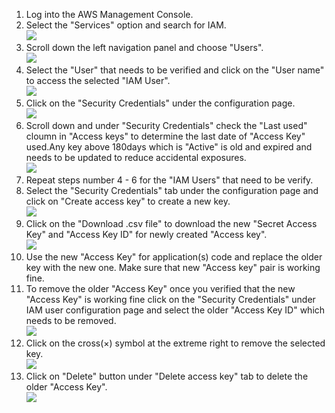 1. Log into the AWS Management Console.
2. Select the "Services" option and search for IAM. </br> <img src="/resources/aws/iam/access-keys-rotated/step2.png"/>
3. Scroll down the left navigation panel and choose "Users". </br><img src="/resources/aws/iam/access-keys-rotated/step3.png"/>
4. Select the "User" that needs to be verified and click on the "User name" to access the selected "IAM User".</br><img src="/resources/aws/iam/access-keys-rotated/step4.png"/>
5. Click on the "Security Credentials" under the configuration page.</br><img src="/resources/aws/iam/access-keys-rotated/step5.png"/>
6. Scroll down and under "Security Credentials" check the "Last used" cloumn in "Access keys" to determine the last date of "Access Key" used.Any key above 180days which is "Active" is old and expired and needs to be updated to reduce accidental exposures.</br><img src="/resources/aws/iam/access-keys-rotated/step6.png"/>
7. Repeat steps number 4 - 6 for the "IAM Users" that need to be verify.</br>
8. Select the "Security Credentials" tab under the configuration page and click on "Create access key" to create a new key.</br><img src="/resources/aws/iam/access-keys-rotated/step8.png"/>
9. Click on the "Download .csv file" to download the new "Secret Access Key" and "Access Key ID" for newly created "Access key".</br><img src="/resources/aws/iam/access-keys-rotated/step9.png"/>
10. Use the new "Access Key" for application(s) code and replace the older key with the new one. Make sure that new "Access key" pair is working fine.</br>
11. To remove the older "Access Key" once you verified that the new "Access Key" is working fine click on the "Security Credentials" under IAM user configuration page and select the older "Access Key ID" which needs to be removed.</br><img src="/resources/aws/iam/access-keys-rotated/step11.png"/>
12. Click on the cross(×) symbol at the extreme right to remove the selected key. </br> <img src="/resources/aws/iam/access-keys-rotated/step12.png"/>
13. Click on "Delete" button under "Delete access key" tab to delete the older "Access Key".</br><img src="/resources/aws/iam/access-keys-rotated/step13.png"/>